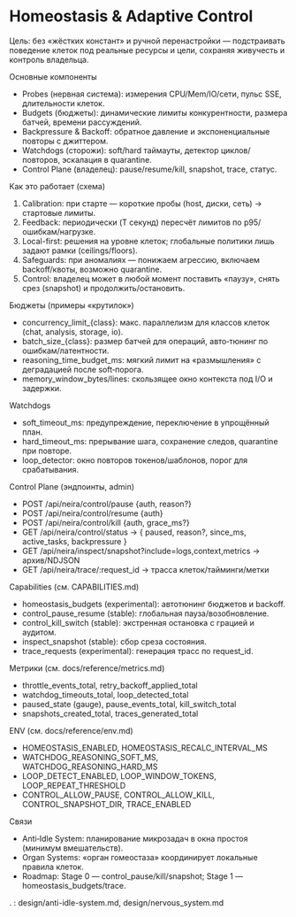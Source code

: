 <!-- neira:meta
id: NEI-20250830-Homeostasis-Adaptive-Control
intent: docs
summary: |
  Контур гомеостаза и адаптивного управления: автоподстройка лимитов под железо/нагрузку/политики, сторожевые таймеры и контроль владельца (pause/resume/kill + snapshot/trace). Гейтинг через capabilities.
-->

# Homeostasis & Adaptive Control

Цель: без «жёстких констант» и ручной перенастройки — подстраивать поведение клеток под реальные ресурсы и цели, сохраняя живучесть и контроль владельца.

Основные компоненты
- Probes (нервная система): измерения CPU/Mem/IO/сети, пульс SSE, длительности клеток.
- Budgets (бюджеты): динамические лимиты конкурентности, размера батчей, времени рассуждений.
- Backpressure & Backoff: обратное давление и экспоненциальные повторы с джиттером.
- Watchdogs (сторожи): soft/hard таймауты, детектор циклов/повторов, эскалация в quarantine.
- Control Plane (владелец): pause/resume/kill, snapshot, trace, статус.

Как это работает (схема)
1) Calibration: при старте — короткие пробы (host, диски, сеть) → стартовые лимиты.
2) Feedback: периодически (T секунд) пересчёт лимитов по p95/ошибкам/нагрузке.
3) Local-first: решения на уровне клеток; глобальные политики лишь задают рамки (ceilings/floors).
4) Safeguards: при аномалиях — понижаем агрессию, включаем backoff/квоты, возможно quarantine.
5) Control: владелец может в любой момент поставить «паузу», снять срез (snapshot) и продолжить/остановить.

Бюджеты (примеры «крутилок»)
- concurrency_limit_{class}: макс. параллелизм для классов клеток (chat, analysis, storage, io).
- batch_size_{class}: размер батчей для операций, авто‑тюнинг по ошибкам/латентности.
- reasoning_time_budget_ms: мягкий лимит на «размышления» с деградацией после soft‑порога.
- memory_window_bytes/lines: скользящее окно контекста под I/O и задержки.

Watchdogs
- soft_timeout_ms: предупреждение, переключение в упрощённый план.
- hard_timeout_ms: прерывание шага, сохранение следов, quarantine при повторе.
- loop_detector: окно повторов токенов/шаблонов, порог для срабатывания.

Control Plane (эндпоинты, admin)
- POST /api/neira/control/pause {auth, reason?}
- POST /api/neira/control/resume {auth}
- POST /api/neira/control/kill {auth, grace_ms?}
- GET  /api/neira/control/status → { paused, reason?, since_ms, active_tasks, backpressure }
- GET  /api/neira/inspect/snapshot?include=logs,context,metrics → архив/NDJSON
- GET  /api/neira/trace/:request_id → трасса клеток/тайминги/метки

Capabilities (см. CAPABILITIES.md)
- homeostasis_budgets (experimental): автотюнинг бюджетов и backoff.
- control_pause_resume (stable): глобальная пауза/возобновление.
- control_kill_switch (stable): экстренная остановка с грацией и аудитом.
- inspect_snapshot (stable): сбор среза состояния.
- trace_requests (experimental): генерация трасс по request_id.

Метрики (см. docs/reference/metrics.md)
- throttle_events_total, retry_backoff_applied_total
- watchdog_timeouts_total, loop_detected_total
- paused_state (gauge), pause_events_total, kill_switch_total
- snapshots_created_total, traces_generated_total

ENV (см. docs/reference/env.md)
- HOMEOSTASIS_ENABLED, HOMEOSTASIS_RECALC_INTERVAL_MS
- WATCHDOG_REASONING_SOFT_MS, WATCHDOG_REASONING_HARD_MS
- LOOP_DETECT_ENABLED, LOOP_WINDOW_TOKENS, LOOP_REPEAT_THRESHOLD
- CONTROL_ALLOW_PAUSE, CONTROL_ALLOW_KILL, CONTROL_SNAPSHOT_DIR, TRACE_ENABLED

Связи
- Anti‑Idle System: планирование микрозадач в окна простоя (минимум вмешательств).
- Organ Systems: «орган гомеостаза» координирует локальные правила клеток.
- Roadmap: Stage 0 — control_pause/kill/snapshot; Stage 1 — homeostasis_budgets/trace.



. : design/anti-idle-system.md, design/nervous_system.md


